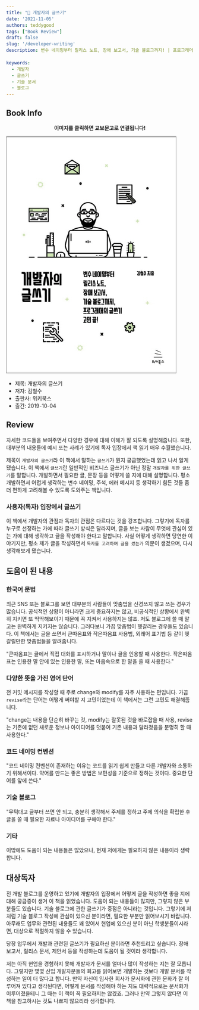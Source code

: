 ```yaml
---
title: "📖 개발자의 글쓰기"
date: '2021-11-05'
authors: teddygood
tags: ["Book Review"]
draft: false
slug: '/developer-writing'
description: 변수 네이밍부터 릴리스 노트, 장애 보고서, 기술 블로그까지! | 프로그래머의 글쓰기 고민 끝!

keywords:
  - 개발자
  - 글쓰기
  - 기술 문서
  - 블로그
---
```


## Book Info

**<center>이미지를 클릭하면 교보문고로 연결됩니다!</center>**

[![책](../assets/review/developer-writing.jpg)](http://www.kyobobook.co.kr/product/detailViewKor.laf?ejkGb=KOR&mallGb=KOR&barcode=9791158391744&orderClick=LEa&Kc=)

- 제목: 개발자의 글쓰기
- 저자: 김철수
- 출판사: 위키북스
- 출간: 2019-10-04

## Review

자세한 코드들을 보여주면서 다양한 경우에 대해 이해가 잘 되도록 설명해줍니다. 또한, 대부분의 내용들에 예시 또는 사례가 있기에 독자 입장에서 책 읽기 매우 수월했습니다.

제목이 `개발자의 글쓰기`라 이 책에서 말하는 `글쓰기`가 뭔지 궁금했었는데 읽고 나서 알게 됐습니다. 이 책에서 `글쓰기`란 일반적인 비즈니스 글쓰기가 아닌 정말 `개발자를 위한 글쓰기`를 말합니다. 개발하면서 필요한 글, 문장 등을 어떻게 쓸 지에 대해 설명합니다. 평소 개발하면서 어렵게 생각하는 변수 네이밍, 주석, 에러 메시지 등 생각하기 힘든 것들 좀 더 편하게 고려해볼 수 있도록 도와주는 책입니다. 

### 사용자(독자) 입장에서 글쓰기

이 책에서 개발자의 관점과 독자의 관점은 다르다는 것을 강조합니다. 그렇기에 독자를 누구로 선정하는 가에 따라 글쓰기 방식은 달라지며, 글을 보는 사람이 무엇에 관심이 있는 가에 대해 생각하고 글을 작성해야 한다고 말합니다. 사실 어떻게 생각하면 당연한 이야기지만, 평소 제가 글을 작성하면서 `독자를 고려하며 글을 썼는가` 의문이 생겼으며, 다시 생각해보게 됐습니다.

## 도움이 된 내용

### 한국어 문법

최근 SNS 또는 블로그를 보면 대부분의 사람들이 맞춤법을 신경쓰지 않고 쓰는 경우가 많습니다. 공식적인 상황이 아니라면 크게 중요하지는 않고, 비공식적인 상황에서 완벽히 지키면 또 딱딱해보이기 때문에 꼭 지켜서 사용하지는 않죠. 저도 블로그에 쓸 때 말고는 완벽하게 지키지는 않습니다. 그러다보니 가끔 맞춤법이 헷갈리는 경우들도 있습니다. 이 책에서는 글을 쓰면서 큰따옴표와 작은따옴표 사용법, 외래어 표기법 등 같이 헷갈릴만한 맞춤법들을 알려줍니다.

"큰따옴표는 글에서 직접 대화를 표시하거나 말이나 글을 인용할 때 사용한다. 작은따옴표는 인용한 말 안에 있는 인용한 말, 또는 마음속으로 한 말을 쓸 때 사용한다."

### 다양한 뜻을 가진 영어 단어

전 커밋 메시지를 작성할 때 주로 change와 modify를 자주 사용하는 편입니다. 가끔 `revise`라는 단어는 어떻게 써야할 지 고민이었는데 이 책에서는 그런 고민도 해결해줍니다. 

"change는 내용을 단순히 바꾸는 것, modify는 잘못된 것을 바로잡을 때 사용, revise는 기존에 없던 새로운 정보나 아이디어를 덧붙여 기존 내용과 달라졌음을 분명히 할 때 사용한다."

### 코드 네이밍 컨벤션

"코드 네이밍 컨벤션이 존재하는 이유는 코드를 읽기 쉽게 만들고 다른 개발자와 소통하기 위해서이다. 약어를 만드는 좋은 방법은 보편성을 기준으로 정하는 것이다. 중요한 단어를 앞에 쓴다."

### 기술 블로그 

"무턱대고 글부터 쓰면 안 되고, 충분히 생각해서 주제를 정하고 주제 의식을 확립한 후 글을 쓸 때 필요한 자료나 아이디어를 구해야 한다."

### 기타

이밖에도 도움이 되는 내용들은 많았으나, 현재 저에게는 필요하지 않은 내용이라 생략합니다. 

## 대상독자

전 개발 블로그를 운영하고 있기에 개발자의 입장에서 어떻게 글을 작성하면 좋을 지에 대해 궁금증이 생겨 이 책을 읽었습니다. 도움이 되는 내용들이 많지만, 그렇지 않은 부분들도 있습니다. 기술 블로그에 관한 글쓰기가 중점은 아니라는 것입니다. 그렇기에 저처럼 기술 블로그 작성에 관심이 있으신 분이라면, 필요한 부분만 읽어보시기 바랍니다. 아무래도 업무와 관련된 내용들도 꽤 있어서 현업에 있으신 분이 아닌 학생분들이시라면, 대상으로 적절하지 않을 수 있습니다.

당장 업무에서 개발과 관련된 글쓰기가 필요하신 분이라면 추천드리고 싶습니다. 장애 보고서, 릴리스 문서, 제안서 등을 작성하는데 도움이 될 것이라 생각합니다.

저는 아직 현업을 경험하지 못해 개발자가 문서를 얼마나 많이 작성하는 지는 잘 모릅니다. 그렇지만 몇몇 신입 개발자분들의 회고를 읽어보면 개발하는 것보다 개발 문서를 작성하는 일이 더 많다고 합니다. 만약 자신이 입사한 회사가 문서화에 관한 문화가 잘 이루어져 있다고 생각된다면, 어떻게 문서를 작성해야 하는 지도 대략적으로는 문서화가 이루어졌을테니 그 때는 이 책이 꼭 필요하지는 않겠죠. 그러나 만약 그렇지 않다면 이 책을 참고하시는 것도 나쁘지 않으리라 생각합니다.